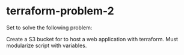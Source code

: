 # terraform-problem-2

Set to solve the following problem:

Create a S3 bucket for to host a web application with terraform.
Must modularize script with variables.
